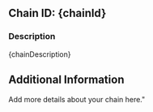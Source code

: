 ## Chain ID: {chainId}

### Description
{chainDescription}

## Additional Information
Add more details about your chain here."
